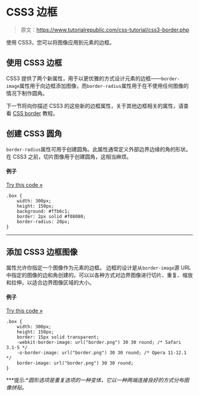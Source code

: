 # CSS3 边框

> 原文：<https://www.tutorialrepublic.com/css-tutorial/css3-border.php>

使用 CSS3，您可以将图像应用到元素的边框。

## 使用 CSS3 边框

CSS3 提供了两个新属性，用于以更优雅的方式设计元素的边框——`border-image`属性用于向边框添加图像，而`border-radius`属性用于在不使用任何图像的情况下制作圆角。

下一节将向你描述 CSS3 的这些新的边框属性，关于其他边框相关的属性，请查看 [CSS border](css-border.php) 教程。

## 创建 CSS3 圆角

`border-radius`属性可用于创建圆角。此属性通常定义外部边界边缘的角的形状。在 CSS3 之前，切片图像用于创建圆角，这相当麻烦。

#### 例子

[Try this code »](../codelab.php?topic=css3&file=rounded-corners "Try this code using online Editor")

```
.box {
    width: 300px;
    height: 150px;
    background: #ffb6c1;
    border: 2px solid #f08080;
    border-radius: 20px;
}
```

* * *

## 添加 CSS3 边框图像

属性允许你指定一个图像作为元素的边框。
边框的设计是从`border-image`源 URL 中指定的图像的边和角创建的。可以以各种方式对边界图像进行切片、重复、缩放和拉伸，以适合边界图像区域的大小。

#### 例子

[Try this code »](../codelab.php?topic=css3&file=set-border-image "Try this code using online Editor")

```
.box {
    width: 300px;
    height: 150px;
    border: 15px solid transparent;
    -webkit-border-image: url("border.png") 30 30 round; /* Safari 3.1-5 */
    -o-border-image: url("border.png") 30 30 round; /* Opera 11-12.1 */
    border-image: url("border.png") 30 30 round;
}
```

 ***提示:**圆形选项是重复选项的一种变体，它以一种两端连接良好的方式分布图像拼贴。*